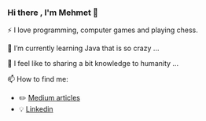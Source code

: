 ### Hi there , I'm Mehmet 👋
 :zap: I love  programming, computer games and playing chess.

💬  I’m currently learning Java that is so crazy ...

👯 I feel like to sharing a bit knowledge to humanity ...

📫 How to find me: 
  - :pencil2: [Medium articles](https://medium.com/@mehmetbasak)
  - :bulb: [Linkedin](https://www.linkedin.com/in/mehmetbasak/)
<!--
**mehmetbasak/mehmetbasak** is a ✨ _special_ ✨ repository because its `README.md` (this file) appears on your GitHub profile.

Here are some ideas to get you started:

-:zap: I love math, programming, data science, and books
- 🌱 I’m currently learning ...
- 👯 I’m looking to collaborate on ...
- 🤔 I’m looking for help with ...
- 💬 Ask me about ...
- 📫 How to reach me: ...
- 😄 Pronouns: ...
- ⚡ Fun fact: ...
-->
